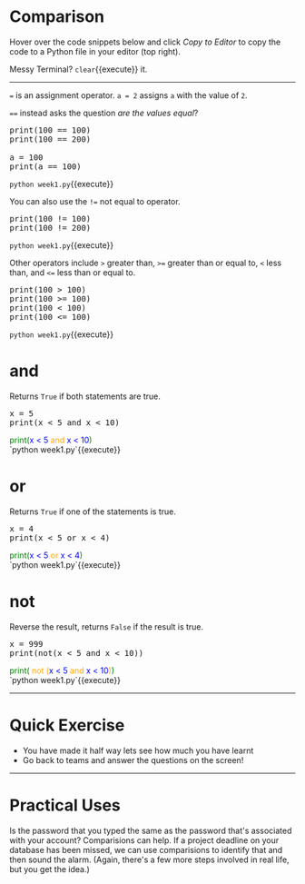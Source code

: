 # Comparison
Hover over the code snippets below and click *Copy to Editor* to copy the code to a Python file in your editor (top right).

Messy Terminal? `clear`{{execute}} it.
<hr>

```=``` is an assignment operator. ```a = 2``` assigns ```a``` with the value of ```2```.

```==``` instead asks the question *are the values equal*?

<pre class="file" data-filename="week1.py" data-target="replace">
print(100 == 100)
print(100 == 200)

a = 100
print(a == 100)
</pre>

`python week1.py`{{execute}}

You can also use the ```!=``` not equal to operator.

<pre class="file" data-filename="week1.py" data-target="replace">
print(100 != 100)
print(100 != 200)
</pre>

`python week1.py`{{execute}}

Other operators include ```>``` greater than, ```>=``` greater than or equal to, ```<``` less than, and ```<=``` less than or equal to.

<pre class="file" data-filename="week1.py" data-target="replace">
print(100 > 100)
print(100 >= 100)
print(100 < 100)
print(100 <= 100)
</pre>

`python week1.py`{{execute}}

# and

Returns ```True``` if both statements are true.

<pre class="file" data-filename="week1.py" data-target="replace">
x = 5
print(x < 5 and x < 10)
</pre>
<div><span style="color:green">print(</span><span style="color:blue">x < 5</span><span style="color:orange"> and </span><span style="color:blue">x < 10</span><span style="color:green">)</span></div>
`python week1.py`{{execute}}

# or

Returns ```True``` if one of the statements is true.

<pre class="file" data-filename="week1.py" data-target="replace">
x = 4
print(x < 5 or x < 4)
</pre>
<div><span style="color:green">print(</span><span style="color:blue">x < 5</span><span style="color:orange"> or </span><span style="color:blue">x < 4</span><span style="color:green">)</span></div>
`python week1.py`{{execute}}

# not

Reverse the result, returns ```False``` if the result is true.

<pre class="file" data-filename="week1.py" data-target="replace">
x = 999
print(not(x < 5 and x < 10))
</pre>
<div><span style="color:green">print( </span><span style="color:orange">not (</span><span style="color:blue">x < 5</span><span style="color:orange"> and </span><span style="color:blue">x < 10</span><span style="color:orange">)</span><span style="color:green">)</span></div>
`python week1.py`{{execute}}

<hr>

# Quick Exercise
- You have made it half way lets see how much you have learnt 
- Go back to teams and answer the questions on the screen!

<hr>

# Practical Uses
Is the password that you typed the same as the password that's associated with your account? Comparisions can help. If a project deadline on your database has been missed, we can use comparisions to identify that and then sound the alarm. (Again, there's a few more steps involved in real life, but you get the idea.)